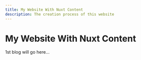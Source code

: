 ```yaml
---
title: My Website With Nuxt Content
description: The creation process of this website
---
```


# My Website With Nuxt Content

1st blog will go here...
